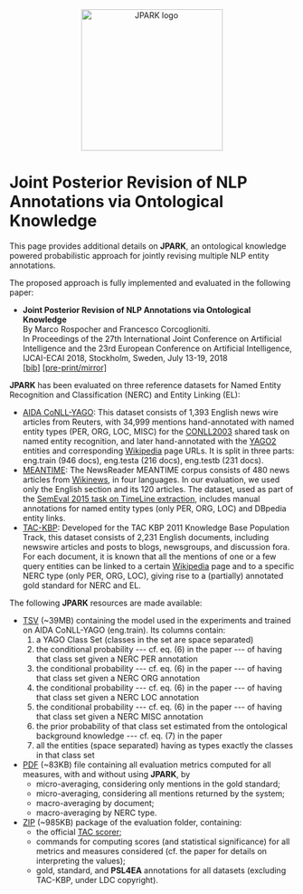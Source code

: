 
<div style="text-align: center;">
<img src="images/jpark_logo.png" alt="JPARK logo" width="250"/>
</div>

Joint Posterior Revision of NLP Annotations via Ontological Knowledge
===

This page provides additional details on __JPARK__, an ontological knowledge powered probabilistic approach for jointly
revising multiple NLP entity annotations. 

The proposed approach is fully implemented and evaluated in the following paper:

  * **Joint Posterior Revision of NLP Annotations via Ontological Knowledge**<br/>
    By Marco Rospocher and Francesco Corcoglioniti.<br/>
    In Proceedings of the 27th International Joint Conference on Artificial Intelligence and the 23rd European Conference on Artificial Intelligence, IJCAI-ECAI 2018, Stockholm, Sweden, July 13-19, 2018<br/>
    [\[bib\]](https://dkm-static.fbk.eu/people/rospocher/bibtexbrowser.php?key=2018ijcai&amp;bib=my_pub.bib)
    [\[pre-print/mirror\]](https://dkm-static.fbk.eu/people/rospocher/files/pubs/2018ijcai.pdf)

__JPARK__ has been evaluated on three reference datasets for Named Entity Recognition and Classification (NERC) and Entity Linking (EL):

  * [AIDA CoNLL-YAGO](https://www.mpi-inf.mpg.de/departments/databases-and-information-systems/research/yago-naga/aida/downloads/): 
  This dataset consists of 1,393 English news wire articles from Reuters, with 34,999 mentions 
  hand-annotated with named entity types (PER, ORG, LOC, MISC) for the [CONLL2003](https://www.clips.uantwerpen.be/conll2003/ner/) 
  shared task on 
  named entity recognition, and later hand-annotated with the [YAGO2](http://www.yago-knowledge.org/) entities and corresponding 
  [Wikipedia](https://en.wikipedia.org/) page URLs. It is split in three parts: eng.train (946 docs), eng.testa (216 docs), 
  eng.testb (231 docs).
  * [MEANTIME](http://www.newsreader-project.eu/results/data/wikinews/): The NewsReader MEANTIME 
  corpus consists of 480 news articles from [Wikinews](https://en.wikinews.org/), in four languages. 
  In our evaluation, we 
  used only the English section and its 120 articles. The dataset, used as part of the [SemEval 
  2015 task on TimeLine extraction](http://alt.qcri.org/semeval2015/task4/), includes manual annotations for named entity types 
  (only PER, ORG, LOC) and DBpedia entity links.
  * [TAC-KBP](https://tac.nist.gov/2011/KBP/): Developed for the TAC KBP 2011 Knowledge Base 
  Population Track, this dataset consists of 2,231 English documents, including newswire articles 
  and posts to blogs, newsgroups, and discussion fora. For each document, it is known that all the 
  mentions of one or a few query entities can be linked to a certain [Wikipedia](https://en.wikipedia.org/) page and to a specific 
  NERC type (only PER, ORG, LOC), giving rise to a (partially) annotated gold standard for NERC and EL.
  
The following __JPARK__ resources are made available:

  * [TSV](https://knowledgestore.fbk.eu/files/jpark/IJCAI2018model.tsv.gz) (~39MB) containing the model used in the experiments and trained on AIDA CoNLL-YAGO (eng.train). Its columns contain:
    1. a YAGO Class Set (classes in the set are space separated)
    2. the conditional probability --- cf. eq. (6) in the paper --- of having that class set given a NERC PER annotation
    3. the conditional probability --- cf. eq. (6) in the paper --- of having that class set given a NERC ORG annotation
    4. the conditional probability --- cf. eq. (6) in the paper --- of having that class set given a NERC LOC annotation
    5. the conditional probability --- cf. eq. (6) in the paper --- of having that class set given a NERC MISC annotation
    6. the prior probability of that class set estimated from the ontological background knowledge --- cf. eq. (7) in the paper
    7. all the entities (space separated) having as types exactly the classes in that class set
  * [PDF](https://knowledgestore.fbk.eu/files/jpark/IJCAI2018addendum.pdf) (~83KB) file containing all evaluation metrics computed for all measures, with and without using __JPARK__, by
    * micro-averaging, considering only mentions in the gold standard;
    * micro-averaging, considering all mentions returned by the system;
    * macro-averaging by document;
    * macro-averaging by NERC type.
  * [ZIP](https://knowledgestore.fbk.eu/files/jpark/IJCAI2018evaluation-package.zip) (~985KB) package of the evaluation folder, containing:
    * the official [TAC scorer](https://github.com/wikilinks/neleval);
    * commands for computing scores (and statistical significance) for all metrics and measures considered (cf. the paper for details on interpreting the values);
    * gold, standard, and __PSL4EA__ annotations for all datasets (excluding TAC-KBP, under LDC copyright). 